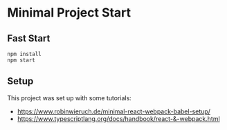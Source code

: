 # Minimal Project Start

## Fast Start

```
npm install
npm start
```


## Setup

This project was set up with some tutorials:

 - https://www.robinwieruch.de/minimal-react-webpack-babel-setup/
 - https://www.typescriptlang.org/docs/handbook/react-&-webpack.html
